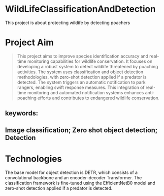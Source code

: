 # WildLifeClassificationAndDetection
This project is about protecting wildife by detecting poachers


# Project Aim
> This project aims to improve species identification accuracy and real-time monitoring capabilities for wildlife conservation. It focuses on developing a robust system to detect wildlife threatened by poaching activities. The system uses classification and object detection methodologies, with zero-shot detection applied if a predator is detected. The system triggers an automatic notification to park rangers, enabling swift response measures. This integration of real-time monitoring and automated notification systems enhances anti-poaching efforts and contributes to endangered wildlife conservation.

## keywords: 
## Image classification; Zero shot object detection; Detection

# Technologies
The base model for object detection is DETR, which consists of a convolutional backbone and an encoder-decoder Transformer. The classification framework is fine-tuned using the EfficientNetB0 model and zero-shot detection applied if a predator is detected.


